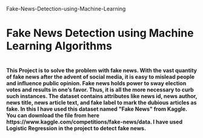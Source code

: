 Fake-News-Detection-using-Machine-Learning
  
<h1>Fake News Detection using Machine Learning Algorithms<h1>

<h4>This Project is to solve the problem with fake news. With the vast quantity of fake news after the advent of social media, it is easy to mislead people and influence public opinion. Fake news holds power to sway election votes and results in one’s favor. Thus, it is all the more necessary to curb such instances. The dataset contains attributes like news id, news author, news title, news article text, and fake label to mark the dubious articles as fake.
In this I have used this dataset named "Fake News" from Kaggle. You can download the file from here https://www.kaggle.com/competitions/fake-news/data. I have used Logistic Regression in the project to detect fake news.<h4>
